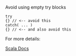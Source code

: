 Avoid using empty try blocks

    try
    {} // <-- avoid this
    catch( ... )
    {} // <-- and also avoid this

For more details:

[Scala Docs](https://docs.scala-lang.org/overviews/quasiquotes/expression-details.html#try)
